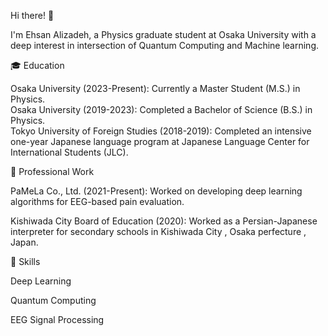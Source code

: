 Hi there! 👋<br>

I'm Ehsan Alizadeh, a Physics graduate student at Osaka University with a deep interest in intersection of  Quantum Computing and Machine learning.<br>

🎓 Education<br>

Osaka University (2023-Present): Currently a Master Student (M.S.) in Physics.<br>
Osaka University (2019-2023): Completed a Bachelor of Science (B.S.) in Physics.<br>
Tokyo University of Foreign Studies (2018-2019): Completed an intensive one-year Japanese language program at Japanese Language Center for International Students (JLC).<br>

🏢 Professional Work<br>

PaMeLa Co., Ltd. (2021-Present): Worked on developing deep learning algorithms for EEG-based pain evaluation.<br>

Kishiwada City Board of Education (2020): Worked as a Persian-Japanese interpreter for secondary schools in Kishiwada City , Osaka perfecture , Japan.<br>

💼 Skills

Deep Learning<br> 

Quantum Computing<br>

EEG Signal Processing<br>
